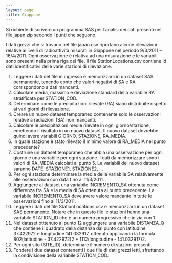 ```yaml
---
layout: page
title: Giappone
---
```


Si richiede di scrivere un programma SAS per l’analisi dei dati presenti nel file [japan.zip](../dati/japan.zip) secondo i punti che seguono.

I dati grezzi che si trovano nel file japan.csv riportano alcune rilevazioni relative ai livelli di radioattività misurati in Giappone nel periodo 9/3/2011 – 16/4/2011. Ogni osservazione è relativa ad una misurazione e le variabili sono presenti nella prima riga del file. Il file StationLocations.csv contiene id dati identificativi delle varie stazioni di rilevazione.

1.    Leggere i dati del file in ingresso e memorizzarli in un dataset SAS permanente, tenendo conto che valori negativi di SA e RA corrispondono a dati mancanti.
1.    Calcolare media, massimo e deviazione standard della variabile RA stratificata per STATION_COD.
1.    Determinare come le precipitazioni rilevate (RA) siano distribuite rispetto ai vari giorni di rilevazione.
1.    Creare un nuovo dataset temporaneo contenente solo le osservazioni relative a radiazioni (SA) non mancanti.
1.    Calcolare le precipitazioni medie rilevate in ogni giorno/stazione, emettendo il risultato in un nuovo dataset. Il nuovo dataset dovrebbe quindi avere variabili GIORNO, STAZIONE, RA_MEDIA.
1.    In quale stazione è stato rilevato il minimo valore di RA_MEDIA nel punto precedente?
1.    Costruire un dataset temporaneo che abbia una osservazione per ogni giorno e una variabile per ogni stazione. I dati da memorizzare sono i valori di RA_MEDIA calcolati al punto 5. Le variabili del nuovo dataset saranno DATE, STAZIONE1, STAZIONE2, …
1.    Per ogni stazione determinare la media della variabile SA relativamente alle osservazioni con data fino al 11/3/2011.
1.    Aggiungere al dataset una variabile INCREMENTO_SA ottenuta come differenza fra SA e la media di SA ottenuta al punto precedente. La variabile INCREMENTO_SA deve avere valore mancante in tutte le osservazioni fino al 11/3/2011.
1.    Leggere i dati del file StationLocations.csv e memorizzarli in un dataset SAS permanente. Notare che in questo file le stazioni hanno una variabile STATION_ID che è un numero progressivo che inizia con 1.
1.    Nel dataset otttenuto al punto 12 aggiungere una variabile DISTANZA_Q che contiene il quadrato della distanza dal punto con latitudine 37.422972 e longitudine 141.032917, ottenuta applicando la formula 802(latitudine - 37.422972)2 + 1112(longitudine - 141.032917)2.
1.    Per ogni sito (SITE_ID), determinare il numero di stazioni presenti.
1.    Fondere i due dataset contenenti i due file di dati grezzi letti, sfruttando la condivisione della variabile STATION_COD.
